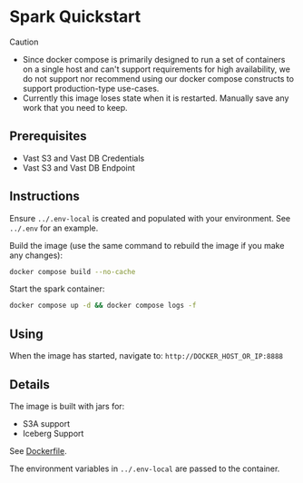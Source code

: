 # Spark Quickstart

> [!CAUTION]
> - Since docker compose is primarily designed to run a set of containers on a single host and can't support requirements for high availability, we do not support nor recommend using our docker compose constructs to support production-type use-cases.
> - Currently this image loses state when it is restarted.  Manually save any work that you need to keep.

## Prerequisites

- Vast S3 and Vast DB Credentials
- Vast S3 and Vast DB Endpoint

## Instructions

Ensure `../.env-local` is created and populated with your environment.  See `../.env` for an example.

Build the image (use the same command to rebuild the image if you make any changes):

```bash
docker compose build --no-cache
```

Start the spark container:

```bash
docker compose up -d && docker compose logs -f
```

## Using

When the image has started, navigate to: `http://DOCKER_HOST_OR_IP:8888`

## Details

The image is built with jars for:

- S3A support
- Iceberg Support

See [Dockerfile](./docker/Dockerfile).

The environment variables in `../.env-local` are passed to the container.